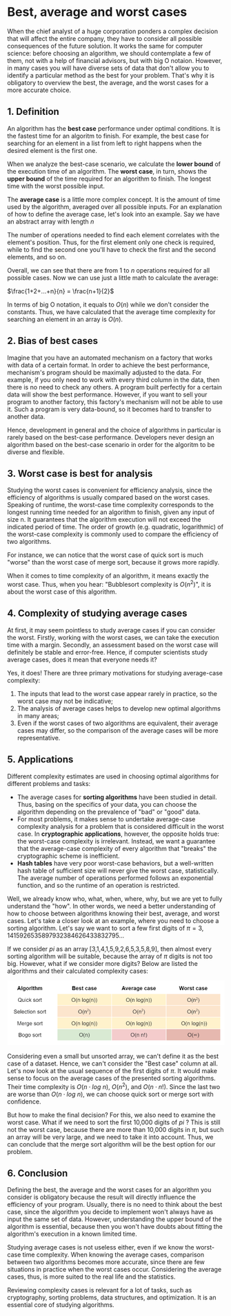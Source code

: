 # Best, average and worst cases

When the chief analyst of a huge corporation ponders a complex decision that will affect the entire company, they have to consider all possible consequences of the future solution. It works the same for computer science: before choosing an algorithm, we should contemplate a few of them, not with a help of financial advisors, but with big O notaion. However, in many cases you will have diverse sets of data that don't allow you to identify a particular method as the best for your problem. That's why it is obligatory to overview the best, the average, and the worst cases for a more accurate choice.

## 1. Definition
An algorithm has the **best case** performance under optimal conditions. It is the fastest time for an algoritm to finish. For example, the best case for searching for an element in a list from left to right happens when the desired element is the first one.

When we analyze the best-case scenario, we calculate the **lower bound** of the execution time of an algorithm. The **worst case**, in turn, shows the **upper bound** of the time required for an algorithm to finish. The longest time with the worst possible input.

The **average case** is a little more complex concept. It is the amount of time used by the algorithm, averaged over all possible inputs. For an explanation of how to define the average case, let's look into an example. Say we have an abstract array with length $n$

The number of operations needed to find each element correlates with the element's position. Thus, for the first element only one check is required, while to find the second one you'll have to check the first and the second elements, and so on.

Overall, we can see that there are from 1 to $n$ operations required for all possible cases. Now we can use just a little math to calculate the average:

$\frac{1+2+...+n}{n} = \frac{n+1}{2}$

In terms of big O notation, it equals to $O(n)$ while we don't consider the constants. Thus, we have calculated that the average time complexity for searching an element in an array is $O(n)$.

## 2. Bias of best cases
Imagine that you have an automated mechanism on a factory that works with data of a certain format. In order to achieve the best performance, mechanism's program should be maximally adjusted to the data. For example, if you only need to work with every third column in the data, then there is no need to check any others. A program built perfectly for a certain data will show the best performance. However, if you want to sell your program to another factory, this factory's mechanism will not be able to use it. Such a program is very data-bound, so it becomes hard to transfer to another data.

Hence, development in general and the choice of algorithms in particular is rarely based on the best-case performance. Developers never design an algorithm based on the best-case scenario in order for the algoritm to be diverse and flexible.

## 3. Worst case is best for analysis
Studying the worst cases is convenient for efficiency analysis, since the efficiency of algorithms is usually compared based on the worst cases. Speaking of runtime, the worst-case time complexity corresponds to the longest running time needed for an algorithm to finish, given any input of size n. It guarantees that the algorithm execution will not exceed the indicated period of time. The order of growth (e.g. quadratic, logarithmic) of the worst-case complexity is commonly used to compare the efficiency of two algorithms.

For instance, we can notice that the worst case of quick sort is much "worse" than the worst case of merge sort, because it grows more rapidly.

When it comes to time complexity of an algorithm, it means exactly the worst case. Thus, when you hear: "Bubblesort complexity is $O(n^2)$", it is about the worst case of this algorithm. 

## 4. Complexity of studying average cases
At first, it may seem pointless to study average cases if you can consider the worst. Firstly, working with the worst cases, we can take the execution time with a margin. Secondly, an assessment based on the worst case will definitely be stable and error-free. Hence, if computer scientists study average cases, does it mean that everyone needs it?

Yes, it does! There are three primary motivations for studying average-case complexity:

1. The inputs that lead to the worst case appear rarely in practice, so the worst case may not be indicative;
2. The analysis of average cases helps to develop new optimal algorithms in many areas;
3. Even if the worst cases of two algorithms are equivalent, their average cases may differ, so the comparison of the average cases will be more representative.


## 5. Applications
Different complexity estimates are used in choosing optimal algorithms for different problems and tasks:

- The average cases for **sorting algorithms** have been studied in detail. Thus, basing on the specifics of your data, you can choose the algorithm depending on the prevalence of "bad" or "good" data.
- For most problems, it makes sense to undertake average-case complexity analysis for a problem that is considered difficult in the worst case. In **cryptographic applications**, however, the opposite holds true: the worst-case complexity is irrelevant. Instead, we want a guarantee that the average-case complexity of every algorithm that "breaks" the cryptographic scheme is inefficient.
- **Hash tables** have very poor worst-case behaviors, but a well-written hash table of sufficient size will never give the worst case, statistically. The average number of operations performed follows an exponential function, and so the runtime of an operation is restricted.

Well, we already know who, what, when, where, why, but we are yet to fully understand the "how". In other words, we need a better understanding of how to choose between algorithms knowing their best, average, and worst cases. Let's take a closer look at an example, where you need to choose a sorting algorithm. Let's say we want to sort a few first digits of $\pi = 3,1415926535897932384626433832795...$

If we consider $pi$ as an array [3,1,4,1,5,9,2,6,5,3,5,8,9], then almost every sorting algorithm will be suitable, because the array of $\pi$ digits is not too big. However, what if we consider more digits? Below are listed the algorithms and their calculated complexity cases:

![sorting_complexities](https://github.com/srujanprophet/Java-Projects/blob/main/6.%20Tic-Tac-Toe%20with%20AI/Notes/%5Bpic%5DSorting_time.png)


Considering even a small but unsorted array, we can't define it as the best case of a dataset. Hence, we can't consider the "Best case" column at all. Let's now look at the usual sequence of the first digits of $\pi$. It would make sense to focus on the average cases of the presented sorting algorithms. Their time complexity is $O(n \cdot log\:n)$, $O(n^2)$, and $O(n \cdot n!)$. Since the last two are worse than $O(n \cdot log \:n)$, we can choose quick sort or merge sort with confidence.

But how to make the final decision? For this, we also need to examine the worst case. What if we need to sort the first 10,000 digits of $pi$ ? This is still not the worst case, because there are more than 10,000 digits in $\pi$, but such an array will be very large, and we need to take it into account. Thus, we can conclude that the merge sort algorithm will be the best option for our problem.

## 6. Conclusion
Defining the best, the average and the worst cases for an algorithm you consider is obligatory because the result will directly influence the efficiency of your program. Usually, there is no need to think about the best case, since the algorithm you decide to implement won't always have as input the same set of data. However, understanding the upper bound of the algorithm is essential, because then you won't have doubts about fitting the algorithm's execution in a known limited time.

Studying average cases is not useless either, even if we know the worst-case time complexity. When knowing the average cases, comparison between two algorithms becomes more accurate, since there are few situations in practice when the worst cases occur. Considering the average cases, thus, is more suited to the real life and the statistics.

Reviewing complexity cases is relevant for a lot of tasks, such as cryptography, sorting problems, data structures, and optimization. It is an essential core of studying algorithms.
